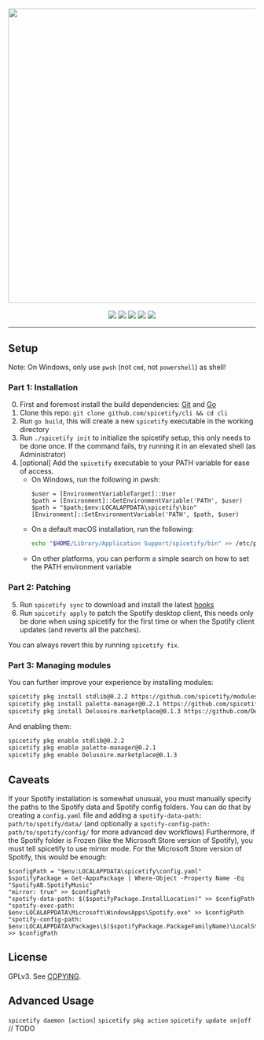 <h3 align="center"><a href="https://spicetify.app/"><img src="https://i.imgur.com/iwcLITQ.png" width="600px"></a></h3>
<p align="center">
  <a href="https://goreportcard.com/report/github.com/spicetify/spicetify-cli"><img src="https://goreportcard.com/badge/github.com/spicetify/spicetify-cli"></a>
  <a href="https://github.com/spicetify/spicetify-cli/releases/latest"><img src="https://img.shields.io/github/release/spicetify/spicetify-cli/all.svg?colorB=97CA00?label=version"></a>
  <a href="https://github.com/spicetify/spicetify-cli/releases"><img src="https://img.shields.io/github/downloads/spicetify/spicetify-cli/total.svg?colorB=97CA00"></a>
  <a href="https://discord.gg/VnevqPp2Rr"><img src="https://img.shields.io/discord/842219447716151306?label=chat&logo=discord&logoColor=discord"></a>
  <a href="https://www.reddit.com/r/spicetify"><img src="https://img.shields.io/reddit/subreddit-subscribers/spicetify?logo=reddit"></a>
</p>

---

## Setup

Note: On Windows, only use `pwsh` (not `cmd`, not `powershell`) as shell!

### Part 1: Installation

0. First and foremost install the build dependencies:
   [Git](https://git-scm.com/downloads) and [Go](https://go.dev/doc/install)
1. Clone this repo: `git clone github.com/spicetify/cli && cd cli`
2. Run `go build`, this will create a new `spicetify` executable in the working
   directory
3. Run `./spicetify init` to initialize the spicetify setup, this only needs to
   be done once. If the command fails, try running it in an elevated shell (as
   Administrator)
4. [optional] Add the `spicetify` executable to your PATH variable for ease of
   access.
   - On Windows, run the following in pwsh:
     ```pwsh
     $user = [EnvironmentVariableTarget]::User
     $path = [Environment]::GetEnvironmentVariable('PATH', $user)
     $path = "$path;$env:LOCALAPPDATA\spicetify\bin"
     [Environment]::SetEnvironmentVariable('PATH', $path, $user)
     ```
   - On a default macOS installation, run the following:
     ```zsh
     echo "$HOME/Library/Application Support/spicetify/bin" >> /etc/paths
     ```
   - On other platforms, you can perform a simple search on how to set the PATH
     environment variable

### Part 2: Patching

5. Run `spicetify sync` to download and install the latest
   [hooks](https://github.com/spicetify/hooks)
6. Run `spicetify apply` to patch the Spotify desktop client, this needs only be
   done when using spicetify for the first time or when the Spotify client
   updates (and reverts all the patches).

You can always revert this by running `spicetify fix`.

### Part 3: Managing modules

You can further improve your experience by installing modules:

```sh
spicetify pkg install stdlib@0.2.2 https://github.com/spicetify/modules/releases/download/2024-07-18/stdlib@0.2.2+sp-1.2.40-cm-1906ea8d2e9.zip
spicetify pkg install palette-manager@0.2.1 https://github.com/spicetify/modules/releases/download/2024-07-18/palette-manager@0.2.1+sp-1.2.40-cm-1906ea8d2e9.zip
spicetify pkg install Delusoire.marketplace@0.1.3 https://github.com/Delusoire/bespoke-modules/releases/download/2024-07-18/Delusoire.marketplace@0.1.3+sp-1.2.40-cm-1906ea8d2e9.zip
```

And enabling them:

```sh
spicetify pkg enable stdlib@0.2.2
spicetify pkg enable palette-manager@0.2.1
spicetify pkg enable Delusoire.marketplace@0.1.3
```

## Caveats

If your Spotify installation is somewhat unusual, you must manually specify the
paths to the Spotify data and Spotify config folders. You can do that by
creating a `config.yaml` file and adding a
`spotify-data-path: path/to/spotify/data/` (and optionally a
`spotify-config-path: path/to/spotify/config/` for more advanced dev workflows)
Furthermore, if the Spotify folder is Frozen (like the Microsoft Store version
of Spotify), you must tell spicetify to use mirror mode. For the Microsoft Store
version of Spotify, this would be enough:

```
$configPath = "$env:LOCALAPPDATA\spicetify\config.yaml"
$spotifyPackage = Get-AppxPackage | Where-Object -Property Name -Eq "SpotifyAB.SpotifyMusic"
"mirror: true" >> $configPath
"spotify-data-path: $($spotifyPackage.InstallLocation)" >> $configPath
"spotify-exec-path: $env:LOCALAPPDATA\Microsoft\WindowsApps\Spotify.exe" >> $configPath
"spotify-config-path: $env:LOCALAPPDATA\Packages\$($spotifyPackage.PackageFamilyName)\LocalState\Spotify\" >> $configPath
```

## License

GPLv3. See [COPYING](COPYING).

## Advanced Usage

`spicetify daemon [action]` `spicetify pkg action` `spicetify update on|off` //
TODO

